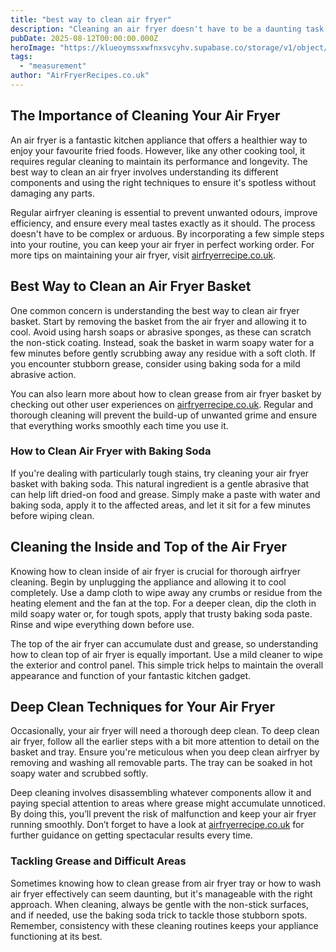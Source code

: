 ```yaml
---
title: "best way to clean air fryer"
description: "Cleaning an air fryer doesn't have to be a daunting task. Discover the best way to clean your air fryer, including how to handle stubborn grease and tricky spots."
pubDate: 2025-08-12T00:00:00.000Z
heroImage: "https://klueoymssxwfnxsvcyhv.supabase.co/storage/v1/object/public/md/best-way-to-clean-air-fryer-6b671bd6.png"
tags:
  - "measurement"
author: "AirFryerRecipes.co.uk"
---
```


<h2 id="">The Importance of Cleaning Your Air Fryer</h2><p id="">An air fryer is a fantastic kitchen appliance that offers a healthier way to enjoy your favourite fried foods. However, like any other cooking tool, it requires regular cleaning to maintain its performance and longevity. The best way to clean an air fryer involves understanding its different components and using the right techniques to ensure it's spotless without damaging any parts.</p><p id="">Regular airfryer cleaning is essential to prevent unwanted odours, improve efficiency, and ensure every meal tastes exactly as it should. The process doesn't have to be complex or arduous. By incorporating a few simple steps into your routine, you can keep your air fryer in perfect working order. For more tips on maintaining your air fryer, visit <a href="https://www.airfryerrecipe.co.uk/" id="">airfryerrecipe.co.uk</a>.</p><h2 id="">Best Way to Clean an Air Fryer Basket</h2><p id="">One common concern is understanding the best way to clean air fryer basket. Start by removing the basket from the air fryer and allowing it to cool. Avoid using harsh soaps or abrasive sponges, as these can scratch the non-stick coating. Instead, soak the basket in warm soapy water for a few minutes before gently scrubbing away any residue with a soft cloth. If you encounter stubborn grease, consider using baking soda for a mild abrasive action.</p><p id="">You can also learn more about how to clean grease from air fryer basket by checking out other user experiences on <a href="https://www.airfryerrecipe.co.uk/" id="">airfryerrecipe.co.uk</a>. Regular and thorough cleaning will prevent the build-up of unwanted grime and ensure that everything works smoothly each time you use it.</p><h3 id="">How to Clean Air Fryer with Baking Soda</h3><p id="">If you're dealing with particularly tough stains, try cleaning your air fryer basket with baking soda. This natural ingredient is a gentle abrasive that can help lift dried-on food and grease. Simply make a paste with water and baking soda, apply it to the affected areas, and let it sit for a few minutes before wiping clean.</p><h2 id="">Cleaning the Inside and Top of the Air Fryer</h2><p id="">Knowing how to clean inside of air fryer is crucial for thorough airfryer cleaning. Begin by unplugging the appliance and allowing it to cool completely. Use a damp cloth to wipe away any crumbs or residue from the heating element and the fan at the top. For a deeper clean, dip the cloth in mild soapy water or, for tough spots, apply that trusty baking soda paste. Rinse and wipe everything down before use.</p><p id="">The top of the air fryer can accumulate dust and grease, so understanding how to clean top of air fryer is equally important. Use a mild cleaner to wipe the exterior and control panel. This simple trick helps to maintain the overall appearance and function of your fantastic kitchen gadget.</p><h2 id="">Deep Clean Techniques for Your Air Fryer</h2><p id="">Occasionally, your air fryer will need a thorough deep clean. To deep clean air fryer, follow all the earlier steps with a bit more attention to detail on the basket and tray. Ensure you're meticulous when you deep clean airfryer by removing and washing all removable parts. The tray can be soaked in hot soapy water and scrubbed softly.</p><p id="">Deep cleaning involves disassembling whatever components allow it and paying special attention to areas where grease might accumulate unnoticed. By doing this, you’ll prevent the risk of malfunction and keep your air fryer running smoothly. Don’t forget to have a look at <a href="https://www.airfryerrecipe.co.uk/" id="">airfryerrecipe.co.uk</a> for further guidance on getting spectacular results every time.</p><h3 id="">Tackling Grease and Difficult Areas</h3><p id="">Sometimes knowing how to clean grease from air fryer tray or how to wash air fryer effectively can seem daunting, but it's manageable with the right approach. When cleaning, always be gentle with the non-stick surfaces, and if needed, use the baking soda trick to tackle those stubborn spots. Remember, consistency with these cleaning routines keeps your appliance functioning at its best.</p>